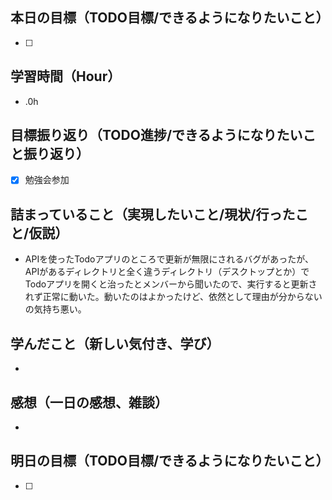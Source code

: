 ## 本日の目標（TODO目標/できるようになりたいこと）
- [ ]
## 学習時間（Hour）
- .0h
## 目標振り返り（TODO進捗/できるようになりたいこと振り返り）
- [x] 勉強会参加

## 詰まっていること（実現したいこと/現状/行ったこと/仮説）
- APIを使ったTodoアプリのところで更新が無限にされるバグがあったが、APIがあるディレクトリと全く違うディレクトリ（デスクトップとか）でTodoアプリを開くと治ったとメンバーから聞いたので、実行すると更新されず正常に動いた。動いたのはよかったけど、依然として理由が分からないの気持ち悪い。
## 学んだこと（新しい気付き、学び）
-
## 感想（一日の感想、雑談）
-
## 明日の目標（TODO目標/できるようになりたいこと）
- [ ]
